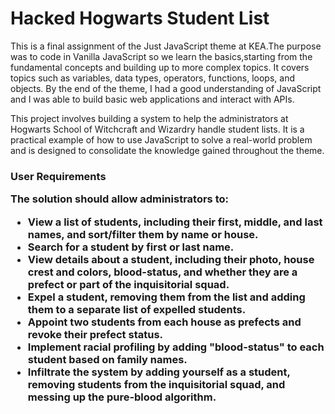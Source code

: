 <h1>Hacked Hogwarts Student List</h1>

<p>This is a final assignment of the Just JavaScript theme at KEA.The purpose was to code in Vanilla JavaScript so we learn the basics,starting from the fundamental concepts and building up to more complex topics. It covers topics such as variables, data types, operators, functions, loops, and objects.  By the end of the theme, I had a good understanding of JavaScript and I was able to build basic web applications and interact with APIs.

<p>This project involves building a system to help the administrators at Hogwarts School of Witchcraft and Wizardry handle student lists. It is a practical example of how to use JavaScript to solve a real-world problem and is designed to consolidate the knowledge gained throughout the theme.

<h3>User Requirements
<br>

The solution should allow administrators to:

<ul>
<li>View a list of students, including their first, middle, and last names, and sort/filter them by name or house.
<li>Search for a student by first or last name.
<li>View details about a student, including their photo, house crest and colors, blood-status, and whether they are a prefect or part of the inquisitorial squad.
<li>Expel a student, removing them from the list and adding them to a separate list of expelled students.
<li>Appoint two students from each house as prefects and revoke their prefect status.
<li>Implement racial profiling by adding "blood-status" to each student based on family names.
<li>Infiltrate the system by adding yourself as a student, removing students from the inquisitorial squad, and messing up the pure-blood algorithm.

</ul>
